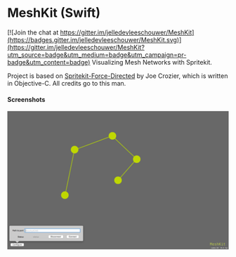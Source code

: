 # MeshKit (Swift)

[![Join the chat at https://gitter.im/jelledevleeschouwer/MeshKit](https://badges.gitter.im/jelledevleeschouwer/MeshKit.svg)](https://gitter.im/jelledevleeschouwer/MeshKit?utm_source=badge&utm_medium=badge&utm_campaign=pr-badge&utm_content=badge)
Visualizing Mesh Networks with Spritekit.

Project is based on [Spritekit-Force-Directed](https://github.com/joenot443/Spritekit-Force-Directed) by Joe Crozier, which is written in Objective-C. All credits go to this man.

#### Screenshots
![Lastet version](img/latest.png "Latest version")
